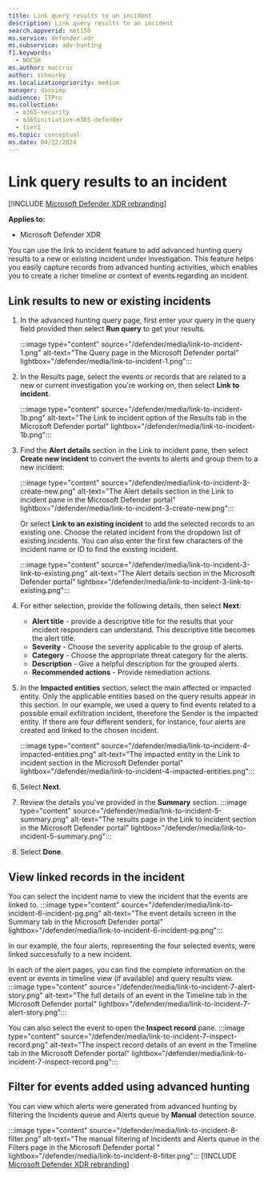 ```yaml
---
title: Link query results to an incident
description: Link query results to an incident
search.appverid: met150
ms.service: defender-xdr
ms.subservice: adv-hunting
f1.keywords: 
  - NOCSH
ms.author: maccruz
author: schmurky
ms.localizationpriority: medium
manager: dansimp
audience: ITPro
ms.collection: 
  - m365-security
  - m365initiative-m365-defender
  - tier1
ms.topic: conceptual
ms.date: 04/22/2024
---
```


# Link query results to an incident

[!INCLUDE [Microsoft Defender XDR rebranding](../includes/microsoft-defender.md)]


**Applies to:**
- Microsoft Defender XDR

You can use the link to incident feature to add advanced hunting query results to a new or existing incident under investigation. This feature helps you easily capture records from advanced hunting activities, which enables you to create a richer timeline or context of events regarding an incident. 

## Link results to new or existing incidents

1. In the advanced hunting query page, first enter your query in the query field provided then select **Run query** to get your results.

    :::image type="content" source="/defender/media/link-to-incident-1.png" alt-text="The Query page in the Microsoft Defender portal" lightbox="/defender/media/link-to-incident-1.png":::

2. In the Results page, select the events or records that are related to a new or current investigation you're working on, then select **Link to incident**.

    :::image type="content" source="/defender/media/link-to-incident-1b.png" alt-text="The Link to incident option of the Results tab in the Microsoft Defender portal" lightbox="/defender/media/link-to-incident-1b.png":::

3. Find the **Alert details** section in the Link to incident pane, then select **Create new incident** to convert the events to alerts and group them to a new incident:

    :::image type="content" source="/defender/media/link-to-incident-3-create-new.png" alt-text="The Alert details section in the Link to incident pane in the Microsoft Defender portal" lightbox="/defender/media/link-to-incident-3-create-new.png":::
    
    Or select **Link to an existing incident** to add the selected records to an existing one. Choose the related incident from the dropdown list of existing incidents. You can also enter the first few characters of the incident name or ID to find the existing incident. 

    :::image type="content" source="/defender/media/link-to-incident-3-link-to-existing.png" alt-text="The Alert details section in the Microsoft Defender portal" lightbox="/defender/media/link-to-incident-3-link-to-existing.png":::

4. For either selection, provide the following details, then select **Next**:
      - **Alert title** - provide a descriptive title for the results that your incident responders can understand. This descriptive title becomes the alert title.
      - **Severity** - Choose the severity applicable to the group of alerts.
      - **Category** - Choose the appropriate threat category for the alerts.
      - **Description** - Give a helpful description for the grouped alerts.
      - **Recommended actions** - Provide remediation actions.

5. In the **Impacted entities** section, select the main affected or impacted entity. Only the applicable entities based on the query results appear in this section. In our example, we used a query to find events related to a possible email exfiltration incident, therefore the Sender is the impacted entity. If there are four different senders, for instance, four alerts are created and linked to the chosen incident.

     :::image type="content" source="/defender/media/link-to-incident-4-impacted-entities.png" alt-text="The impacted entity in the Link to incident section in the Microsoft Defender portal" lightbox="/defender/media/link-to-incident-4-impacted-entities.png":::

1. Select **Next**.
1. Review the details you've provided in the **Summary** section.
   :::image type="content" source="/defender/media/link-to-incident-5-summary.png" alt-text="The results page in the Link to incident section in the Microsoft Defender portal" lightbox="/defender/media/link-to-incident-5-summary.png":::
     
1. Select **Done**.

## View linked records in the incident

You can select the incident name to view the incident that the events are linked to.
:::image type="content" source="/defender/media/link-to-incident-6-incident-pg.png" alt-text="The event details screen in the Summary tab in the Microsoft Defender portal" lightbox="/defender/media/link-to-incident-6-incident-pg.png":::

In our example, the four alerts, representing the four selected events, were linked successfully to a new incident. 

In each of the alert pages, you can find the complete information on the event or events in timeline view (if available) and query results view.
:::image type="content" source="/defender/media/link-to-incident-7-alert-story.png" alt-text="The full details of an event in the Timeline tab in the Microsoft Defender portal" lightbox="/defender/media/link-to-incident-7-alert-story.png":::

You can also select the event to open the **Inspect record** pane.
:::image type="content" source="/defender/media/link-to-incident-7-inspect-record.png" alt-text="The inspect record details of an event in the Timeline tab in the Microsoft Defender portal" lightbox="/defender/media/link-to-incident-7-inspect-record.png":::

## Filter for events added using advanced hunting
You can view which alerts were generated from advanced hunting by filtering the Incidents queue and Alerts queue by **Manual** detection source.

:::image type="content" source="/defender/media/link-to-incident-8-filter.png" alt-text="The manual filtering of Incidents and Alerts queue in the Filters page in the Microsoft Defender portal " lightbox="/defender/media/link-to-incident-8-filter.png":::
[!INCLUDE [Microsoft Defender XDR rebranding](../includes/defender-m3d-techcommunity.md)]
